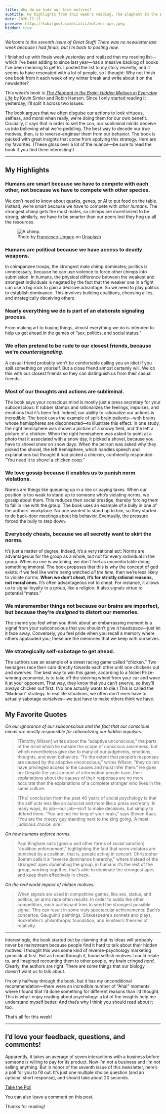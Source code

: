 ```yaml
---
title: Why do we hide our true motives?
subtitle: My highlights from this week's reading, The Elephant in the Brain.
date: 2020-12-21
preview: https://kabirgoel.com/static/motives-ape.jpeg
hidden: true
---
```


_Welcome to the seventh issue of Great Stuff! There was no newsletter last week because I had finals, but I’m back to posting now._

I finished up with finals week yesterday and realized that my reading list—which I’ve been adding to since last year—has a massive backlog of books I’ve been meaning to get to. I posted the list to my story recently, and it seems to have resonated with a lot of people, so I thought: Why not finish one book from it each week of my winter break and write about it on the newsletter?

This week’s book is [_The Elephant in the Brain: Hidden Motives in Everyday Life_](https://www.elephantinthebrain.com/) by Kevin Simler and Robin Hanson. Since I only started reading it yesterday, I’ll split it across two issues.

The book argues that we often disguise our actions to look virtuous, selfless, and moral when really, we’re doing them for our own benefit. Crucially, it says that in order to sell the con, our subliminal minds deceive us into believing what we’re peddling. The best way to decode our true motives, then, is to reverse-engineer them from our behavior. The book is packed with great insights that come from applying this strategy. Here are my favorites. (These gloss over a lot of the nuance—be sure to read the book if you find them interesting!)

---

## My Highlights

### Humans are smart because we have to compete with each other, not because we have to compete with other species.

We don’t need to know about quarks, genes, or AI to put food on the table. Instead, we’re smart because we have to compete with _other humans_. The strongest chimp gets the most mates, so chimps are incentivized to be strong; similarly, we have to be smarter than our peers lest they hog up all the resources.

<figure>
  <img src="/static/motives-ape.jpeg" alt="A chimp." />
  <figcaption>Photo by <a href="https://unsplash.com/@francesco_ungaro?utm_source=unsplash&utm_medium=referral&utm_content=creditCopyText">Francesco Ungaro</a> on <a href="https://unsplash.com/s/photos/chimp?utm_source=unsplash&utm_medium=referral&utm_content=creditCopyText">Unsplash</a></figcaption>
</figure>

### Humans are political because we have access to deadly weapons.

In chimpanzee troops, the strongest male chimp dominates; politics is unnecessary, because he can use violence to force other chimps into submission. In humans, the physical difference between the weakest and strongest individuals is negated by the fact that the weaker one in a fight can use a big rock to gain a decisive advantage. So we need to play politics to establish dominance. This involves building coalitions, choosing allies, and strategically deceiving others.

### Nearly everything we do is part of an elaborate signaling process.

From making art to buying things, almost everything we do is intended to help us get ahead in the games of “sex, politics, and social status.”

### We often pretend to be rude to our closest friends, because we’re _countersignaling_.

A casual friend probably won’t be comfortable calling you an idiot if you spill something on yourself. But a close friend almost certainly will. We do this with our closest friends so they can distinguish us from their casual friends.

### Most of our thoughts and actions are subliminal.

The book says your conscious mind is mostly just a press secretary for your subconscious: It rubber stamps and rationalizes the feelings, impulses, and emotions that it’s been fed. Indeed, our ability to rationalize our actions is incredible. The book uses the example of split-brain patients—with brains whose hemispheres are disconnected—to illustrate this effect. In one study, the right hemisphere was shown a picture of a snowy field, and the left a picture of a chicken. When the right hemisphere was asked to point at a photo that it associated with a snow day, it picked a shovel, because you have to shovel snow on snow days. When the person was asked why they picked the shovel, the left hemisphere, which handles speech and explanations but thought it had picked a chicken, confidently responded: “You need it to shovel a chicken coop.”

### We love gossip because it enables us to punish norm violations.

Norms are things like queueing up in a line or paying taxes. When our position is too weak to stand up to someone who’s violating norms, we gossip about them. This reduces their social prestige, thereby forcing them to fall in line with the group. The book uses an example of a bully in one of the authors’ workplace. No one wanted to stand up to him, so they started to do back-door meetings about his behavior. Eventually, the pressure forced the bully to step down.

### Everybody cheats, because we all secretly want to skirt the norms.

It’s just a matter of degree. Indeed, it’s a very rational act: Norms are advantageous for the group as a whole, but not for every individual in the group. When no one is watching, we don’t feel as uncomfortable doing something immoral. The book proposes that this is why the concept of god exists: if we feel like we’re being watched _all the time_, then we’re less likely to violate norms. **When we don’t cheat, it’s for strictly rational reasons, not moral ones.** It’s often advantageous not to cheat. For instance, it allows us to signal loyalty to a group, like a religion. It also signals virtue to potential “mates.”

### We misremember things not because our brains are imperfect, but because they’re _designed_ to distort our memories.

The shame you feel when you think about an embarrassing moment is a signal from your subconscious that you shouldn’t give it headspace—just let it fade away. Conversely, you feel pride when you recall a memory where others applauded you; these are the memories that we keep with ourselves.

### We strategically self-sabotage to get ahead.

The authors use an example of a street racing game called “chicken.” Two teenagers race their cars directly towards each other until one chickens out and swerves. The best way to win this game, according to a Nobel Prize-winning economist, is to take off the steering wheel from your car and wave it at your opponent. That way, they know that you can’t swerve, so they’ll always chicken out first. (No one actually wants to die.) This is called the “Madman” strategy. In real life situations, we often don’t even have to actually sabotage ourselves—we just have to make others think we have.

## My Favorite Quotes

_On our ignorance of our subconscious and the fact that our conscious minds are mostly responsible for rationalizing our hidden impulses._

> [Timothy Wilson] writes about the “adaptive unconscious,” the parts of the mind which lie outside the scope of conscious awareness, but which nevertheless give rise to many of our judgments, emotions, thoughts, and even behaviors. “To the extent that people’s responses are caused by the adaptive unconscious,” writes Wilson, “they do not have privileged access to the causes and must infer them.” He goes on: Despite the vast amount of information people have, their explanations about the causes of their responses are no more accurate than the explanations of a complete stranger who lives in the same culture.

> [The] conclusion from the past 40 years of social psychology is that the self acts less like an autocrat and more like a press secretary. In many ways, its job—our job—isn’t to make decisions, but simply to defend them. “You are not the king of your brain,” says Steven Kaas. “You are the creepy guy standing next to the king going, ‘A most judicious choice, sire.’

_On how humans enforce norms._

> Paul Bingham calls [gossip and other forms of social sanction] “coalition enforcement,” highlighting the fact that norm violators are punished by a coalition, that is, people acting in concert. Christopher Boehm calls it a “reverse dominance hierarchy,” where instead of the strongest apes dominating the group, in humans it’s the rest of the group, working together, that’s able to dominate the strongest apes and keep them effectively in check.

_On the real world impact of hidden motives._

> When signals are used in competitive games, like sex, status, and politics, an arms race often results. In order to outdo the other competitors, each participant tries to send the strongest possible signal. This can result in some truly spectacular achievements: Bach’s concertos, Gauguin’s paintings, Shakespeare’s sonnets and plays, Rockefeller’s philanthropic foundation, and Einstein’s theories of relativity.

---

Interestingly, the book started out by claiming that its ideas will probably never be mainstream because people find it hard to talk about their hidden motives. I thought this was some kind of reverse-psychology marketing gimmick at first. But as I read through it, found selfish motives I could relate to, and imagined recounting them to other people, my brain cringed _hard_. Clearly, the authors are right. There are some things that our biology doesn’t want us to talk about.

I’m only halfway through the book, but it has my unconditional recommendation—there were an incredible number of “Aha!” moments where I found that I’d done something for different reasons than I’d thought. This is why I enjoy reading about psychology: a lot of the insights help me understand myself better. And that’s why I think you should read about it too.

That’s all for this week!

---

## I’d love your feedback, questions, and comments!

Apparently, it takes an average of seven interactions with a business before someone is willing to pay for its product. Now I’m not a business and I’m not selling anything. But in honor of the seventh issue of this newsletter, here’s a poll for you to fill out. It’s just one multiple choice question (and an optional short response), and should take about 20 seconds.

[Take the Poll](https://forms.gle/XfiMWnEbAmWx9cKH9)

You can also leave a comment on this post.

Thanks for reading!
